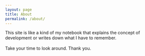 ```yaml
---
layout: page
title: About
permalink: /about/
---
```


This site is like a kind of my notebook that explains the concept of development or writes down what I have to remember.
<br/>
<br/>
Take your time to look around. Thank you.
